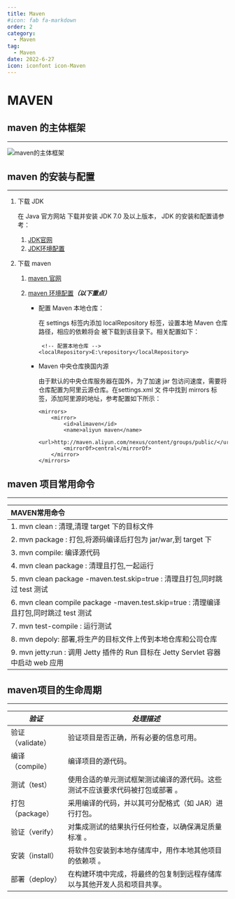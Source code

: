 ```yaml
---
title: Maven
#icon: fab fa-markdown
order: 2
category:
  - Maven
tag:
  - Maven
date: 2022-6-27
icon: iconfont icon-Maven
---
```

# MAVEN

## maven 的主体框架

---

![maven的主体框架](http://www.ozh.asia:9000/blog/maven的主体框架.png)

## maven 的安装与配置

---

1. 下载 JDK

   在 Java 官⽅⽹站 下载并安装 JDK 7.0 及以上版本， JDK 的安装和配置请参考：

   1. [JDK官网](https://www.oracle.com/java/technologies/)
   2. [JDK环境配置](https://blog.csdn.net/xhmico/article/details/122390181)

2. 下载 maven

   1. [maven 官网](https://maven.apache.org/download.cgi)

   2. [maven 环境配置](https://blog.csdn.net/u012660464/article/details/114113349)***（以下重点）***

      * 配置 Maven 本地仓库：

        在 settings 标签内添加 localRepository 标签，设置本地 Maven 仓库路径，相应的依赖将会 被下载到该⽬录下。相关配置如下：

        ~~~maven
         <!-- 配置本地仓库 -->
        <localRepository>E:\repository</localRepository>
        ~~~

      * Maven 中央仓库换国内源

        由于默认的中央仓库服务器在国外，为了加速 jar 包访问速度，需要将仓库配置为阿⾥云源仓库。在settings.xml ⽂ 件中找到 mirrors 标签，添加阿⾥源的地址，参考配置如下所示：

        ~~~maven
        <mirrors>
            <mirror>
                <id>alimaven</id>
                <name>aliyun maven</name>
                <url>http://maven.aliyun.com/nexus/content/groups/public/</url>
                <mirrorOf>central</mirrorOf>
            </mirror>
        </mirrors>
        ~~~

## maven 项目常用命令

***

| MAVEN常用命令                                                                 |
|:--------------------------------------------------------------------------|
| 1. mvn clean : 清理,清理 target 下的⽬标⽂件                                        |
| 2. mvn package : 打包,将源码编译后打包为 jar/war,到 target 下                          |
| 3. mvn compile: 编译源代码                                                     |
| 4. mvn clean package : 清理且打包,⼀起运⾏                                         |
| 5. mvn clean package -maven.test.skip=true : 清理且打包,同时跳过 test 测试           |
| 6. mvn clean compile package -maven.test.skip=true : 清理编译且打包,同时跳过 test 测试 |
| 7. mvn test-compile : 运⾏测试                                                |
| 8. mvn depoly: 部署,将⽣产的⽬标⽂件上传到本地仓库和公司仓库                                    |
| 9. mvn jetty:run : 调⽤ Jetty 插件的 Run ⽬标在 Jetty Servlet 容器中启动 web 应⽤        |

## maven项目的生命周期

***

| ***验证***       | ***处理描述***                              |
| ---------------- |-----------------------------------------|
| 验证（validate） | 验证项⽬是否正确，所有必要的信息可⽤。                     |
| 编译（compile）  | 编译项⽬的源代码。                               |
| 测试（test）     | 使⽤合适的单元测试框架测试编译的源代码。这些测试不应该要求代码被打包或部署 。 |
| 打包（package）  | 采⽤编译的代码，并以其可分配格式（如 JAR）进⾏打包。            |
| 验证（verify）   | 对集成测试的结果执⾏任何检查，以确保满⾜质量标准 。              |
| 安装（install）  | 将软件包安装到本地存储库中，⽤作本地其他项⽬的依赖项 。            |
| 部署（deploy）   | 在构建环境中完成，将最终的包复制到远程存储库以与其他开发⼈员和项⽬共享。    |
